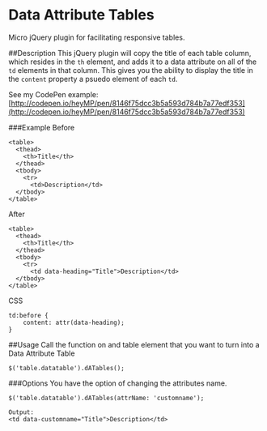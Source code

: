 Data Attribute Tables
========

Micro jQuery plugin for facilitating responsive tables.

##Description
This jQuery plugin will copy the title of each table column, which resides
in the `th` element, and adds it to a data attribute on all of the `td` elements in
that column.  This gives you the ability to display the title in the `content`
property a psuedo element of each `td`.

See my CodePen example:
[http://codepen.io/heyMP/pen/8146f75dcc3b5a593d784b7a77edf353](http://codepen.io/heyMP/pen/8146f75dcc3b5a593d784b7a77edf353)

###Example
Before

    <table>
      <thead>
        <th>Title</th>
      </thead>
      <tbody>
        <tr>
          <td>Description</td>
      </tbody>
    </table>

After

    <table>
      <thead>
        <th>Title</th>
      </thead>
      <tbody>
        <tr>
          <td data-heading="Title">Description</td>
      </tbody>
    </table>

CSS

    td:before {
        content: attr(data-heading);
    }

##Usage
Call the function on and table element that you want to turn into a Data Attribute
Table

    $('table.datatable').dATables();

###Options
You have the option of changing the attributes name.

    $('table.datatable').dATables(attrName: 'customname');

    Output:
    <td data-customname="Title">Description</td>
